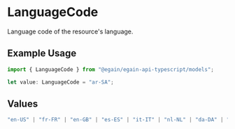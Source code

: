 # LanguageCode

Language code of the resource's language.

## Example Usage

```typescript
import { LanguageCode } from "@egain/egain-api-typescript/models";

let value: LanguageCode = "ar-SA";
```

## Values

```typescript
"en-US" | "fr-FR" | "en-GB" | "es-ES" | "it-IT" | "nl-NL" | "da-DA" | "sv-SE" | "pt-PT" | "fi-FI" | "no-NB" | "no-NN" | "ja-JA" | "de-DE" | "pt-BR" | "zh-CN" | "zh-TW" | "ko-KO" | "ru-RU" | "el-EL" | "tr-TR" | "pl-PL" | "cs-CS" | "sk-SK" | "hu-HU" | "sr-SR" | "ar-SA" | "hr-HR" | "ro-RO" | "th-TH"
```